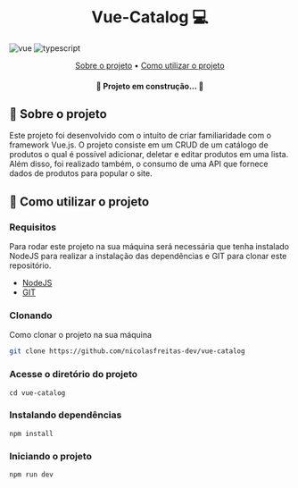 [TYPESCRIPT__BADGE]: https://img.shields.io/badge/typescript-D4FAFF?style=for-the-badge&logo=typescript
[VUE__BADGE]: https://img.shields.io/badge/Vuejs-42B883?style=for-the-badge&logo=Vue


<h1 align="center" style="font-weight: bold;">Vue-Catalog 💻</h1>

![vue][VUE__BADGE]
![typescript][TYPESCRIPT__BADGE]

<p align="center">
 <a href="#about">Sobre o projeto</a> • 
 <a href="#started">Como utilizar o projeto</a>
</p>

<h4 align="center">🚧 Projeto em construção...  🚧</h4>

<h2 id="about">📌 Sobre o projeto</h2>

<p>
    Este projeto foi desenvolvido com o intuito de criar familiaridade com o framework Vue.js. O projeto consiste em um CRUD de um catálogo de produtos o qual é possível adicionar, deletar e editar produtos em uma lista. Além disso, foi realizado também, o consumo de uma API que fornece dados de produtos para popular o site.
</p>

<h2 id="started">🚀 Como utilizar o projeto</h2>

<h3>Requisitos</h3>

Para rodar este projeto na sua máquina será necessária que tenha instalado NodeJS para realizar a instalação das dependências e GIT para clonar este repositório.

- [NodeJS](https://nodejs.org/pt)
- [GIT](https://git-scm.com/downloads)

<h3>Clonando</h3>

Como clonar o projeto na sua máquina

```bash
git clone https://github.com/nicolasfreitas-dev/vue-catalog
```

<h3>Acesse o diretório do projeto</h3>

```
cd vue-catalog
```

<h3>Instalando dependências</h3>

```
npm install
```

<h3>Iniciando o projeto</h3>

```
npm run dev
```
